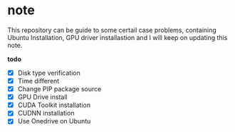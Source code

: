 # note

This repository can be guide to some certail case problems, containing Ubuntu Installation, GPU driver installastion and I will keep on updating this note.

**todo**
* [X] Disk type verification
* [X] Time different
* [X] Change PIP package source
* [X] GPU Drive install
* [X] CUDA Toolkit installation
* [X] CUDNN installation
* [X] Use Onedrive on Ubuntu 